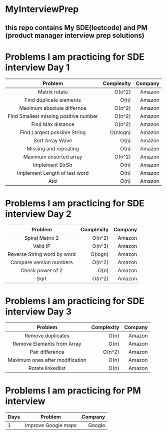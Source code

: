# MyInterviewPrep
## this repo contains My SDE(leetcode) and PM (product manager interview prep solutions)

# Problems I am practicing for SDE interview Day 1

|  Problem  | Complexity | Company |
|:--------:|------:|------:|
|Matrix rotate | O(n^2) | Amazon |
|Find duplicate elements | O(n) | Amazon |
|Maximum absolute differnce | O(n^2) | Amazon |
|Find Smallest missing positive number | O(n^2) | Amazon |
|Find Max distance | O(n^2) | Amazon |
|Find Largest possible String | O(nlogn) | Amazon |
|Sort Array Wave | O(n) | Amazon |
|Missing and repeating | O(n) | Amazon |
|Maximum unsorted array | O(n^2) | Amazon |
|Implement StrStr | O(n) | Amazon |
|Implement Length of last word | O(n) | Amazon |
|Atoi | O(n) | Amazon |

# Problems I am practicing for SDE interview Day 2

|  Problem  | Complexity | Company |
|:--------:|------:|------:|
|Spiral Matrix 2 | O(n^2) | Amazon |
|Valid IP | O(n^3) | Amazon |
|Reverse String word by word | O(logn) | Amazon |
|Compare version numbers | O(n^2) | Amazon |
|Check power of 2 | O(n) | Amazon |
|Sqrt| O(n^2) | Amazon |



# Problems I am practicing for SDE interview Day 3
|Problem |  Complexity  |  Company |
|:--------:|------:|------:|
|Remove duplicates| O(n) | Amazon |
|Remove Elements from Array| O(n) | Amazon |
|Pair difference| O(n^2) | Amazon |
|Maximum ones after modification| O(n) | Amazon |
|Rotate linkedlist| O(n) | Amazon |






# Problems I am practicing for PM interview 

| Days |  Problem  |  Company |
|:-----|:--------:|------:|
| 1  | Improve Google maps | Google |
